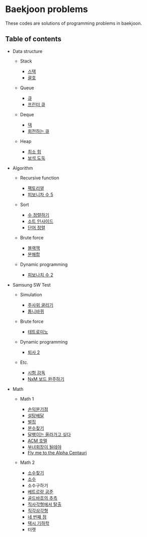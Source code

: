 # Baekjoon problems

These codes are solutions of programming problems in baekjoon.


## Table of contents

* Data structure

	* Stack

		* [스택](stack/10828_stack.ipynb)
		* [괄호](stack/9012_parenthesis.ipynb)

    * Queue

        * [큐](queue/10845_queue.ipynb)
        * [프린터 큐](queue/1966_printer_queue.ipynb)

    * Deque

        * [덱](deque/10866_deque.ipynb)
        * [회전하는 큐](deque/1021_turning_queue.ipynb)

    * Heap

        * [최소 힙](heap/1927_min_heap.ipynb)
        * [보석 도둑](heap/1202_jewelry_theif.ipynb)

* Algorithm

    * Recursive function

        * [팩토리얼](recursive_function/10872_factorial.ipynb)
        * [피보니차 수 5](recursive_function/10870_fibonacci_5.ipynb)

    * Sort

        * [수 정렬하기](sort/2750_sorting_numbers.ipynb)
        * [소트 인사이드](sort/1427_sort_inside.ipynb)
        * [단어 정렬](sort/1181_word_sorting.ipynb)

    * Brute force

        * [블랙잭](brute_force/2798_black_jack.ipynb)
        * [분해합](brute_force/2231_sum_of_decomposition.ipynb)

    * Dynamic programming

        * [피보나치 수 2](dp/2748_fibonacci_2.ipynb)


* Samsung SW Test

    * Simulation

        * [주사위 굴리기](samsung_sw_test/simulation/14499_rolling_a_dice.ipynb)
        * [톱니바퀴](samsung_sw_test/simulation/14891_gear.ipynb)

    * Brute force

        * [테트로미노](samsung_sw_test/brute_force/14500_tetromino.ipynb)

    * Dynamic programming

    	* [퇴사 2](samsung_sw_test/dp/15486_resignation_2.ipynb)

	* Etc.

    	* [시험 감독](samsung_sw_test/etc/13458_test_supervision.ipynb)
    	* [NxM 보드 완주하기](samsung_sw_test/etc/9944_completion_of_nxm_board.ipynb)

* Math

	* Math 1

		* [손익분기점](math/1/1712_break-even_point.ipynb)
		* [설탕배달](math/1/2839_sugar_delivery.ipynb)
		* [벌집](math/1/2292_honey_comb.ipynb)
		* [분수찾기](math/1/1193_fraction_search.ipynb)
		* [달팽이는 올라가고 싶다](math/1/2869_snail_hiking.ipynb)
		* [ACM 호텔](math/1/10250_acm_hotel.ipynb)
		* [부녀회장이 될테야](math/1/2775_becoming_a_woman_president.ipynb)
		* [Fly me to the Alpha Centauri](math/1/1011_fly_me_to_the_alpha_centauri.ipynb)

    * Math 2

        * [소수찾기](math/2/1978_prime_number_counting.ipynb)
        * [소수](math/2/2581_prime_number.ipynb)
        * 소수구하기
        * [베트르랑 공준](math/2/4948_bertrand's_postulate.ipynb)
        * [골드바흐의 추측](math/2/9020_goldbach's_conjecture.ipynb)
        * [직사각형에서 탈출](math/2/1085_escape_from_rectangular.ipynb)
        * [직각삼각형](math/2/4153_right_triangle.ipynb)
        * [네 번째 점](math/2/3009_forth_point.ipynb)
        * [택시 기하학](math/2/3053_taxicab_geometry.ipynb)
        * 터렛
